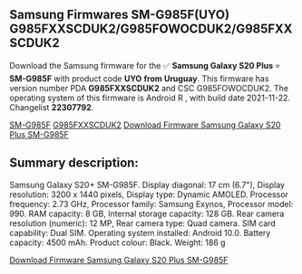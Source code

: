 <h2>Samsung Firmwares SM-G985F(UYO) G985FXXSCDUK2/G985FOWOCDUK2/G985FXXSCDUK2</h2>
Download the Samsung firmware for the ✅ <strong>Samsung Galaxy S20 Plus </strong> ⭐ <strong>SM-G985F</strong> with product code <strong>UYO</strong> <strong> from Uruguay</strong>. This firmware has version number PDA <strong>G985FXXSCDUK2</strong> and CSC G985FOWOCDUK2. The operating system of this firmware is Android R , with build date 2021-11-22. Changelist <strong>22307792</strong>.


[SM-G985F](https://samfirm.shop/samsung/model/SM-G985F)
[G985FXXSCDUK2](https://samfirm.shop/samsung/pda/G985FXXSCDUK2)
[Download Firmware Samsung Galaxy S20 Plus SM-G985F](https://samfirm.shop/samsung/firmware/476315)
<h2>Summary description:</h2>
<p>Samsung Galaxy S20+ SM-G985F. Display diagonal: 17 cm (6.7"), Display resolution: 3200 x 1440 pixels, Display type: Dynamic AMOLED. Processor frequency: 2.73 GHz, Processor family: Samsung Exynos, Processor model: 990. RAM capacity: 8 GB, Internal storage capacity: 128 GB. Rear camera resolution (numeric): 12 MP, Rear camera type: Quad camera. SIM card capability: Dual SIM. Operating system installed: Android 10.0. Battery capacity: 4500 mAh. Product colour: Black. Weight: 186 g</p>


[Download Firmware Samsung Galaxy S20 Plus SM-G985F](https://samfirm.shop/samsung/firmware/476315)
